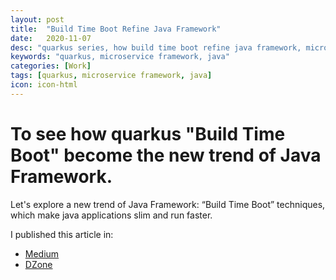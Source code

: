 ```yaml
---
layout: post
title:  "Build Time Boot Refine Java Framework"
date:   2020-11-07
desc: "quarkus series, how build time boot refine java framework, microservice framework "
keywords: "quarkus, microservice framework, java"
categories: [Work]
tags: [quarkus, microservice framework, java]
icon: icon-html
---
```

# To see how quarkus "Build Time Boot" become the new trend of Java Framework.
Let's explore a new trend of Java Framework: “Build Time Boot” techniques, which make java applications slim and run faster.

I published this article in:
  * [Medium](https://ryanzhangcheng.medium.com/build-time-boot-refine-java-framework-7314d4605c2b)
  * [DZone](https://dzone.com/articles/build-time-boot-refine-java-framework) 
  
